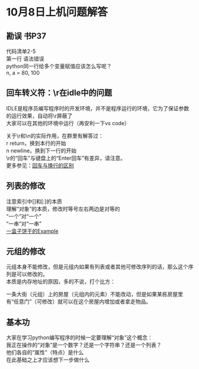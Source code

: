 # 10月8日上机问题解答
## 勘误 书P37  
代码清单2-5  
第一行 语法错误  
python同一行给多个变量赋值应该怎么写呢？  
n, a = 80, 100  

## 回车转义符：\r在idle中的问题  
IDLE是程序员编写程序时的开发环境，并不是程序运行的环境，它为了保证参数的运行效果，自动将\r屏蔽了  
大家可以在其他的环境中运行（再安利一下vs code）  

关于\r和\n的实际作用，在群里有解答过：  
r return，换到本行的开始  
n newline，换到下一行的开始  
\\r的“回车”与键盘上的“Enter回车”有差异，请注意。  
更多参见：[回车与换行的区别](https://www.cnblogs.com/clarkchen/archive/2011/06/02/2068609.html)  

## 列表的修改  
注意索引中[]和[:]的本质  
理解“对象”的本质，修改时等号左右两边是对等的  
“一个”对“一个”  
“一串”对“一串”  
[一盒子饼干的Example](/CookieExapmle.ipynb)

## 元组的修改
元组本身不能修改，但是元组内如果有列表或者其他可修改序列的话，那么这个序列是可以修改的。  
本质是内存地址的原因，多的不说，打个比方：  

一条大街（元组）上的房屋（元组内的元素）不能改动，但是如果某栋房屋里有“任意门”（可修改）就可以在这个房屋内增加或者拿走物品。  

## 基本功
大家在学习python编写程序的时候一定要理解“对象”这个概念：  
我正在操作的“对象”是一个数字？还是一个字符串？还是一个列表？  
他们各自的“属性”（特点）是什么  
在此基础之上才应该想下一步做什么  
